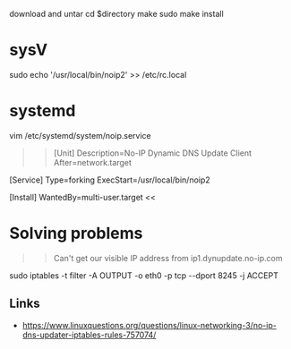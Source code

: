 download and untar
cd $directory
make
sudo make install

# sysV
sudo echo '/usr/local/bin/noip2' >> /etc/rc.local
# systemd
vim /etc/systemd/system/noip.service
>>[Unit]
Description=No-IP Dynamic DNS Update Client
After=network.target

[Service]
Type=forking
ExecStart=/usr/local/bin/noip2

[Install]
WantedBy=multi-user.target
<<

# Solving problems

>>Can't get our visible IP address from ip1.dynupdate.no-ip.com

sudo iptables -t filter -A OUTPUT -o eth0 -p tcp --dport 8245 -j ACCEPT

## Links

* https://www.linuxquestions.org/questions/linux-networking-3/no-ip-dns-updater-iptables-rules-757074/
